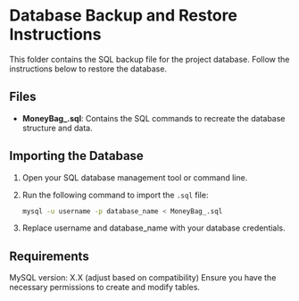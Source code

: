# Database Backup and Restore Instructions

This folder contains the SQL backup file for the project database. Follow the instructions below to restore the database.

## Files

- **MoneyBag_.sql**: Contains the SQL commands to recreate the database structure and data.

## Importing the Database

1. Open your SQL database management tool or command line.
2. Run the following command to import the `.sql` file:

   ```bash
   mysql -u username -p database_name < MoneyBag_.sql

3. Replace username and database_name with your database credentials.

## Requirements

MySQL version: X.X (adjust based on compatibility) <!-- Check back here later -->
Ensure you have the necessary permissions to create and modify tables.
